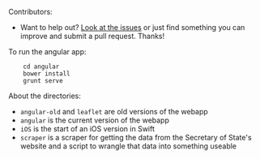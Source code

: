 Contributors:

* Want to help out? [Look at the issues](https://github.com/codeforatlanta/early-voting/issues) or just find something you can improve and submit a pull request. Thanks!

To run the angular app:

        cd angular
        bower install
        grunt serve


About the directories:

* `angular-old` and `leaflet` are old versions of the webapp
* `angular` is the current version of the webapp
* `iOS` is the start of an iOS version in Swift
* `scraper` is a scraper for getting the data from the Secretary of State's website and a script to wrangle that data into something useable
